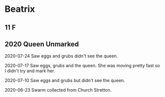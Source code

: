 # Beatrix
## 11 F
## 2020 Queen Unmarked

2020-07-24 Saw eggs and grubs didn't see the queen.

2020-07-17 Saw eggs, grubs and the queen.  She was moving pretty fast so I didn't try and mark her. 

2020-07-10 Saw eggs and grubs but didn't see the queen. 

2020-06-23 Swarm collected from Church Stretton.
